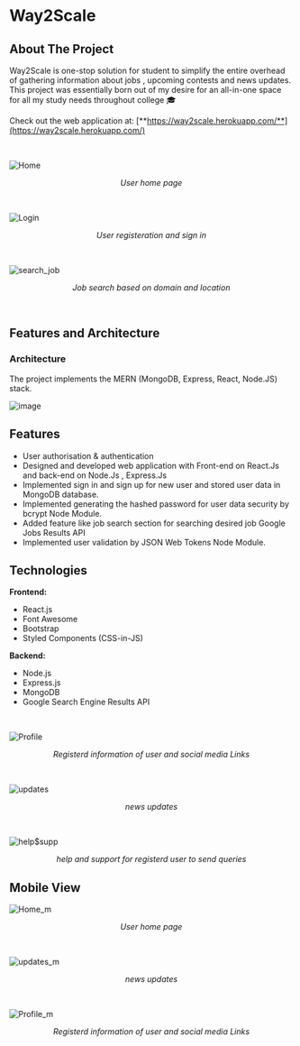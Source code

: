 # Way2Scale

## About The Project

Way2Scale is one-stop solution for student to simplify the entire overhead of gathering information about jobs , upcoming contests and news updates. This project was essentially born out of my desire for an all-in-one space for all my study needs throughout college 🎓

Check out the web application at: [**https://way2scale.herokuapp.com/**](https://way2scale.herokuapp.com/)

<br>










![Home](https://res.cloudinary.com/dxj71mfza/image/upload/v1673514786/way2scale/home_trm7tp.gif)
<p align = "center">
<i>User home page </i>
</p>

<br>

![Login](https://res.cloudinary.com/dxj71mfza/image/upload/v1673514805/way2scale/signin_signup_zsuues.gif)
<p align = "center">
<i>User registeration and sign in </i>
</p>

<br>

![search_job](https://res.cloudinary.com/dxj71mfza/image/upload/v1673514764/way2scale/search_job_rqxcla.gif)
<p align = "center">
<i>Job search based on domain and location</i>
</p>

<br>

## Features and Architecture

### Architecture
The project implements the MERN (MongoDB, Express, React, Node.JS) stack.

![image](https://user-images.githubusercontent.com/57848315/177243647-85737f56-d0b9-46bc-abe2-28073cc2b943.png)


## Features

- User authorisation & authentication
- Designed and developed web application with Front-end on React.Js and back-end on Node.Js , Express.Js
- Implemented sign in and sign up for new user and stored user data in MongoDB database.
- Implemented generating the hashed password for user data security by bcrypt Node Module.
- Added feature like job search section for searching desired job Google Jobs Results API
- Implemented user validation by JSON Web Tokens Node Module.
## Technologies

**Frontend:**

- React.js
- Font Awesome
- Bootstrap
- Styled Components (CSS-in-JS)

**Backend:**

- Node.js
- Express.js
- MongoDB
- Google Search Engine Results API

<br>




![Profile](https://res.cloudinary.com/dxj71mfza/image/upload/v1673514553/way2scale/Profile_k4gdzp.png)
<p align = "center">
<i>Registerd information of user and social media Links</i>
</p>

<br>

![updates](https://res.cloudinary.com/dxj71mfza/image/upload/v1673514774/way2scale/Updates_m5ekkc.png)
<p align = "center">
<i>news updates </i>
</p>

<br>

![help$supp](https://res.cloudinary.com/dxj71mfza/image/upload/v1673514734/way2scale/Help_and_Support_phnftf.png)
<p align = "center">
<i>help and support for registerd user to send queries</i>
</p>

## Mobile View

![Home_m](https://res.cloudinary.com/dxj71mfza/image/upload/v1673513157/way2scale/M-home_xuj4rp.png)
<p align = "center">
<i>User home page </i>
</p>

<br>

![updates_m](https://res.cloudinary.com/dxj71mfza/image/upload/v1673513174/way2scale/m-updates_wxv1wf.png)
<p align = "center">
<i>news updates </i>
</p>

<br>

![Profile_m](https://res.cloudinary.com/dxj71mfza/image/upload/v1673513167/way2scale/m-profile_v1awgj.png)
<p align = "center">
<i>Registerd information of user and social media Links</i>
</p>

<br>